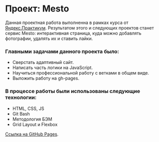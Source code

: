 # Проект: Mesto

Данная проектная работа выполненна в рамках курса от [Яндекс.Практикум](https://practicum.yandex.ru/).
Результатом этого и следующих проектов станет сервис Mesto: интерактивная страница, куда можно добавлять фотографии, удалять их и ставить лайки.

### Главными задачами данного проекта было:
* Сверстать адаптивный сайт.
* Написать часть логики на JavaScript.
* Научиться профессиональной работу с ветками в общем виде.
* Выложить работу на gh-pages.

### В процессе работы были использованы следующие технологии:
* HTML, CSS, JS
* Git Bash
* Методология БЭМ
* Grid Layout и Flexbox

[Ссылка на GitHub Pages](https://romanpestryakov98.github.io/mesto/).
